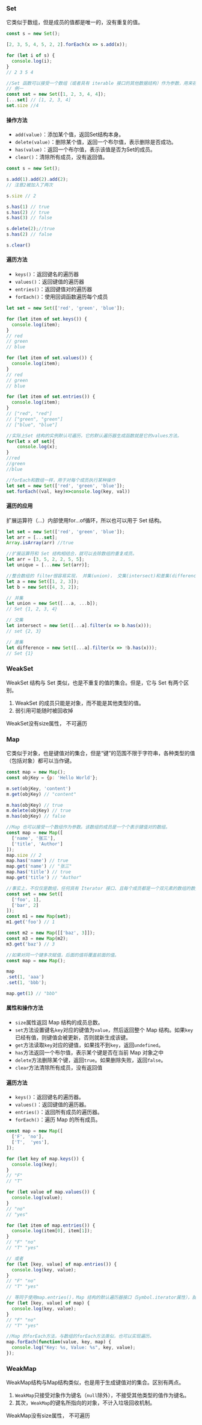 ### Set

它类似于数组，但是成员的值都是唯一的，没有重复的值。

```js
const s = new Set();

[2, 3, 5, 4, 5, 2, 2].forEach(x => s.add(x));

for (let i of s) {
  console.log(i);
}
// 2 3 5 4
```

```js
//Set 函数可以接受一个数组（或者具有 iterable 接口的其他数据结构）作为参数，用来初始化。
// 例一
const set = new Set([1, 2, 3, 4, 4]);
[...set] // [1, 2, 3, 4]
set.size //4
```

#### 操作方法

* `add(value)`：添加某个值，返回Set结构本身。
* `delete(value)`：删除某个值，返回一个布尔值，表示删除是否成功。
* `has(value)`：返回一个布尔值，表示该值是否为Set的成员。
* `clear()`：清除所有成员，没有返回值。

```js
const s = new Set();

s.add(1).add(2).add(2);
// 注意2被加入了两次

s.size // 2

s.has(1) // true
s.has(2) // true
s.has(3) // false

s.delete(2);//true
s.has(2) // false

s.clear()
```

#### 遍历方法

* `keys()`：返回键名的遍历器
* `values()`：返回键值的遍历器
* `entries()`：返回键值对的遍历器
* `forEach()`：使用回调函数遍历每个成员

```js
let set = new Set(['red', 'green', 'blue']);

for (let item of set.keys()) {
  console.log(item);
}
// red
// green
// blue

for (let item of set.values()) {
  console.log(item);
}
// red
// green
// blue

for (let item of set.entries()) {
  console.log(item);
}
// ["red", "red"]
// ["green", "green"]
// ["blue", "blue"]

//实际上Set 结构的实例默认可遍历，它的默认遍历器生成函数就是它的values方法。
for(let x of set){
    console.log(x);
}
//red
//green
//blue
```

```js
//forEach和数组一样，用于对每个成员执行某种操作
let set = new Set(['red', 'green', 'blue']);
set.forEach((val, key)=>console.log(key, val))
```

#### 遍历的应用

扩展运算符（...）内部使用for...of循环，所以也可以用于 Set 结构。

```js
let set = new Set(['red', 'green', 'blue']);
let arr = [...set];
Array.isArray(arr) //true
```

```js
//扩展运算符和 Set 结构相结合，就可以去除数组的重复成员。
let arr = [3, 5, 2, 2, 5, 5];
let unique = [...new Set(arr)];
```

```js
//整合数组的 filter很容易实现， 并集(union)， 交集(intersect)和差集(difference)
let a = new Set([1, 2, 3]);
let b = new Set([4, 3, 2]);

// 并集
let union = new Set([...a, ...b]);
// Set {1, 2, 3, 4}

// 交集
let intersect = new Set([...a].filter(x => b.has(x)));
// set {2, 3}

// 差集
let difference = new Set([...a].filter(x => !b.has(x)));
// Set {1}
```

### WeakSet

WeakSet 结构与 Set 类似，也是不重复的值的集合。但是，它与 Set 有两个区别。

1. WeakSet 的成员只能是对象，而不能是其他类型的值。
2. 弱引用可能随时被回收掉

WeakSet没有size属性， 不可遍历

### Map

它类似于对象，也是键值对的集合，但是“键”的范围不限于字符串，各种类型的值（包括对象）都可以当作键。

```js
const map = new Map();
const objKey = {p: 'Hello World'};

m.set(objKey, 'content')
m.get(objKey) // "content"

m.has(objKey) // true
m.delete(objKey) // true
m.has(objKey) // false
```

```js
//Map 也可以接受一个数组作为参数。该数组的成员是一个个表示键值对的数组。
const map = new Map([
  ['name', '张三'],
  ['title', 'Author']
]);
map.size // 2
map.has('name') // true
map.get('name') // "张三"
map.has('title') // true
map.get('title') // "Author"
```

```js
//事实上，不仅仅是数组，任何具有 Iterator 接口、且每个成员都是一个双元素的数组的数据结构都可以当作Map构造函数的参数。这就是说，Set和Map都可以用来生成新的 Map。
const set = new Set([
  ['foo', 1],
  ['bar', 2]
]);
const m1 = new Map(set);
m1.get('foo') // 1

const m2 = new Map([['baz', 3]]);
const m3 = new Map(m2);
m3.get('baz') // 3

```

```js
//如果对同一个键多次赋值，后面的值将覆盖前面的值。
const map = new Map();

map
.set(1, 'aaa')
.set(1, 'bbb');

map.get(1) // "bbb"
```

#### 属性和操作方法

* `size`属性返回 Map 结构的成员总数。
* `set`方法设置键名`key`对应的键值为`value`，然后返回整个 Map 结构。如果`key`已经有值，则键值会被更新，否则就新生成该键。
* `get`方法读取`key`对应的键值，如果找不到`key`，返回`undefined`。
* `has`方法返回一个布尔值，表示某个键是否在当前 Map 对象之中
* `delete`方法删除某个键，返回`true`。如果删除失败，返回`false`。
* `clear`方法清除所有成员，没有返回值

#### 遍历方法

* `keys()`：返回键名的遍历器。
* `values()`：返回键值的遍历器。
* `entries()`：返回所有成员的遍历器。
* `forEach()`：遍历 Map 的所有成员。

```js
const map = new Map([
  ['F', 'no'],
  ['T',  'yes'],
]);

for (let key of map.keys()) {
  console.log(key);
}
// "F"
// "T"

for (let value of map.values()) {
  console.log(value);
}
// "no"
// "yes"

for (let item of map.entries()) {
  console.log(item[0], item[1]);
}
// "F" "no"
// "T" "yes"

// 或者
for (let [key, value] of map.entries()) {
  console.log(key, value);
}
// "F" "no"
// "T" "yes"

// 等同于使用map.entries()，Map 结构的默认遍历器接口（Symbol.iterator属性），就是entries方法。
for (let [key, value] of map) {
  console.log(key, value);
}
// "F" "no"
// "T" "yes"
```

```js
//Map 的forEach方法，与数组的forEach方法类似，也可以实现遍历。
map.forEach(function(value, key, map) {
  console.log("Key: %s, Value: %s", key, value);
});
```

### WeakMap

WeakMap结构与Map结构类似，也是用于生成键值对的集合。区别有两点。

1. `WeakMap`只接受对象作为键名（`null`除外），不接受其他类型的值作为键名。
2. 其次，`WeakMap`的键名所指向的对象，不计入垃圾回收机制。

WeakMap没有size属性， 不可遍历
